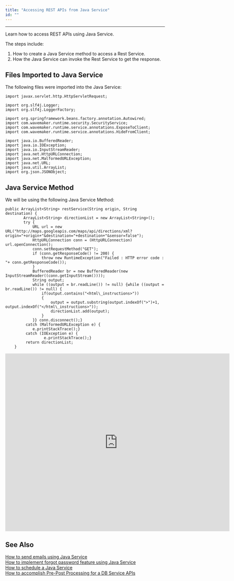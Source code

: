 ```yaml
---
title: "Accessing REST APIs from Java Service"
id: ""
---
```

---

Learn how to access REST APIs using Java Service. 

The steps include:

1. How to create a Java Service method to access a Rest Service.
2. How the Java Service can invoke the Rest Service to get the response.

## Files Imported to Java Service 

The following files were imported into the Java Service:
```
import javax.servlet.http.HttpServletRequest;

import org.slf4j.Logger;
import org.slf4j.LoggerFactory;

import org.springframework.beans.factory.annotation.Autowired;
import com.wavemaker.runtime.security.SecurityService;
import com.wavemaker.runtime.service.annotations.ExposeToClient;
import com.wavemaker.runtime.service.annotations.HideFromClient;

import java.io.BufferedReader;
import java.io.IOException;
import java.io.InputStreamReader;
import java.net.HttpURLConnection;
import java.net.MalformedURLException;
import java.net.URL;
import java.util.ArrayList;
import org.json.JSONObject;
```

## Java Service Method

We will be using the following Java Service Method:

```
public ArrayList<String> restService(String origin, String destination) {
    	ArrayList<String> directionList = new ArrayList<String>();
    	try {
    		URL url = new URL("http://maps.googleapis.com/maps/api/directions/xml?origin="+origin+"&destination="+destination+"&sensor=false");
    		HttpURLConnection conn = (HttpURLConnection) url.openConnection();
    		conn.setRequestMethod("GET");
    		if (conn.getResponseCode() != 200) {
    			throw new RuntimeException("Failed : HTTP error code : "+ conn.getResponseCode());
    		}
    		BufferedReader br = new BufferedReader(new InputStreamReader((conn.getInputStream())));
    		String output;
    		while ((output = br.readLine()) != null) {while ((output = br.readLine()) != null) {
      			if(output.contains("<html\_instructions>"))      
      			{
      				output = output.substring(output.indexOf(">")+1, output.indexOf("</html\_instructions>"));
      				directionList.add(output);
      			}	  			
      		}} conn.disconnect();} 
         catch (MalformedURLException e) {
    	    e.printStackTrace();} 
         catch (IOException e) {
                 e.printStackTrace();}
         return directionList;
    }
```

<iframe width="708" height="560" src="https://docs.google.com/presentation/d/e/2PACX-1vT_RIWG_2L-gQxlVC1A0ggTs_vVweTjUevfacyYwAj9nMs5qUuOAJV86Ujnk1s25LWQO8ZkttUqRomg/embed?start=false&amp;loop=false&amp;delayms=3000" frameborder="0" allowfullscreen="allowfullscreen" mozallowfullscreen="mozallowfullscreen" webkitallowfullscreen="webkitallowfullscreen"></iframe>

## See Also

[How to send emails using Java Service](/learn/how-tos/sending-email-using-java-service/)  
[How to implement forgot password feature using Java Service](/learn/how-tos/implementing-forgot-password-feature-using-java-service/)  
[How to schedule a Java Service](/learn/how-tos/scheduling-java-service/)  
[How to accomplish Pre-Post Processing for a DB Service APIs](/learn/how-tos/pre-post-processing-db-service-apis/)  
